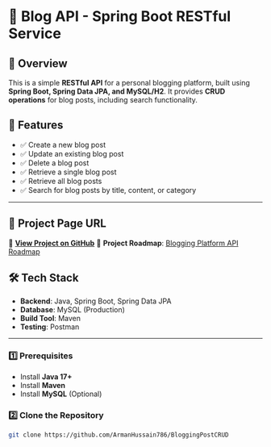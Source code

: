 # 📝 Blog API - Spring Boot RESTful Service

## 📌 Overview
This is a simple **RESTful API** for a personal blogging platform, built using **Spring Boot, Spring Data JPA, and MySQL/H2**. It provides **CRUD operations** for blog posts, including search functionality.

## 🚀 Features
- ✅ Create a new blog post
- ✅ Update an existing blog post
- ✅ Delete a blog post
- ✅ Retrieve a single blog post
- ✅ Retrieve all blog posts
- ✅ Search for blog posts by title, content, or category

---

## 🚀 Project Page URL
🔗 **[View Project on GitHub](https://github.com/ArmanHussain786/BloggingPostCRUD)**
🔗 **Project Roadmap**: [Blogging Platform API Roadmap](https://roadmap.sh/projects/blogging-platform-api)

## 🛠️ Tech Stack
- **Backend**: Java, Spring Boot, Spring Data JPA
- **Database**: MySQL (Production)
- **Build Tool**: Maven
- **Testing**: Postman 

---
### **1️⃣ Prerequisites**
- Install **Java 17+**
- Install **Maven**
- Install **MySQL** (Optional)

### **2️⃣ Clone the Repository**
```bash
git clone https://github.com/ArmanHussain786/BloggingPostCRUD


